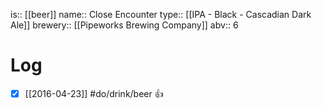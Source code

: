 is:: [[beer]]
name:: Close Encounter
type:: [[IPA - Black - Cascadian Dark Ale]]
brewery:: [[Pipeworks Brewing Company]]
abv:: 6

# Log
- [x] [[2016-04-23]] #do/drink/beer 👍
